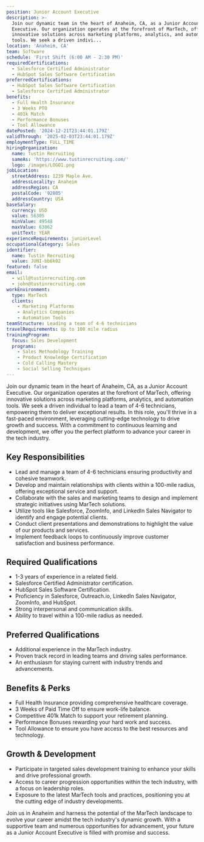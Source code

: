 ```yaml
---
position: Junior Account Executive
description: >-
  Join our dynamic team in the heart of Anaheim, CA, as a Junior Account
  Executive. Our organization operates at the forefront of MarTech, offering
  innovative solutions across marketing platforms, analytics, and automation
  tools. We seek a driven indivi...
location: 'Anaheim, CA'
team: Software
schedule: 'First Shift (6:00 AM - 2:30 PM)'
requiredCertifications:
  - Salesforce Certified Administrator
  - HubSpot Sales Software Certification
preferredCertifications:
  - HubSpot Sales Software Certification
  - Salesforce Certified Administrator
benefits:
  - Full Health Insurance
  - 3 Weeks PTO
  - 401k Match
  - Performance Bonuses
  - Tool Allowance
datePosted: '2024-12-21T23:44:01.179Z'
validThrough: '2025-02-03T23:44:01.179Z'
employmentType: FULL_TIME
hiringOrganization:
  name: Tustin Recruiting
  sameAs: 'https://www.tustinrecruiting.com/'
  logo: /images/LOGO1.png
jobLocation:
  streetAddress: 1239 Maple Ave.
  addressLocality: Anaheim
  addressRegion: CA
  postalCode: '92805'
  addressCountry: USA
baseSalary:
  currency: USD
  value: 56305
  minValue: 49548
  maxValue: 63062
  unitText: YEAR
experienceRequirements: juniorLevel
occupationalCategory: Sales
identifier:
  name: Tustin Recruiting
  value: JUNI-bb6k02
featured: false
email:
  - will@tustinrecruiting.com
  - john@tustinrecruiting.com
workEnvironment:
  type: MarTech
  clients:
    - Marketing Platforms
    - Analytics Companies
    - Automation Tools
teamStructure: Leading a team of 4-6 technicians
travelRequirements: Up to 100 mile radius
trainingProgram:
  focus: Sales Development
  programs:
    - Sales Methodology Training
    - Product Knowledge Certification
    - Cold Calling Mastery
    - Social Selling Techniques
---
```



Join our dynamic team in the heart of Anaheim, CA, as a Junior Account Executive. Our organization operates at the forefront of MarTech, offering innovative solutions across marketing platforms, analytics, and automation tools. We seek a driven individual to lead a team of 4-6 technicians, empowering them to deliver exceptional results. In this role, you'll thrive in a fast-paced environment, leveraging cutting-edge technology to drive growth and success. With a commitment to continuous learning and development, we offer you the perfect platform to advance your career in the tech industry.

## Key Responsibilities
- Lead and manage a team of 4-6 technicians ensuring productivity and cohesive teamwork.
- Develop and maintain relationships with clients within a 100-mile radius, offering exceptional service and support.
- Collaborate with the sales and marketing teams to design and implement strategic initiatives using MarTech solutions.
- Utilize tools like Salesforce, ZoomInfo, and LinkedIn Sales Navigator to identify and engage potential clients.
- Conduct client presentations and demonstrations to highlight the value of our products and services.
- Implement feedback loops to continuously improve customer satisfaction and business performance.

## Required Qualifications
- 1-3 years of experience in a related field.
- Salesforce Certified Administrator certification.
- HubSpot Sales Software Certification.
- Proficiency in Salesforce, Outreach.io, LinkedIn Sales Navigator, ZoomInfo, and HubSpot.
- Strong interpersonal and communication skills.
- Ability to travel within a 100-mile radius as needed.

## Preferred Qualifications
- Additional experience in the MarTech industry.
- Proven track record in leading teams and driving sales performance.
- An enthusiasm for staying current with industry trends and advancements.

## Benefits & Perks
- Full Health Insurance providing comprehensive healthcare coverage.
- 3 Weeks of Paid Time Off to ensure work-life balance.
- Competitive 401k Match to support your retirement planning.
- Performance Bonuses rewarding your hard work and success.
- Tool Allowance to ensure you have access to the best resources and technology.

## Growth & Development
- Participate in targeted sales development training to enhance your skills and drive professional growth.
- Access to career progression opportunities within the tech industry, with a focus on leadership roles.
- Exposure to the latest MarTech tools and practices, positioning you at the cutting edge of industry developments.

Join us in Anaheim and harness the potential of the MarTech landscape to evolve your career amidst the tech industry's dynamic growth. With a supportive team and numerous opportunities for advancement, your future as a Junior Account Executive is filled with promise and success.
